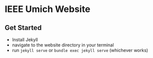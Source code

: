 # IEEE Umich Website

## Get Started

- Install Jekyll
- navigate to the website directory in your terminal
- run `jekyll serve` or `bundle exec jekyll serve` (whichever works)
